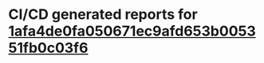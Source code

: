 # CI/CD generated reports for [1afa4de0fa050671ec9afd653b005351fb0c03f6](https://github.com/hydephp/develop/commit/1afa4de0fa050671ec9afd653b005351fb0c03f6)
